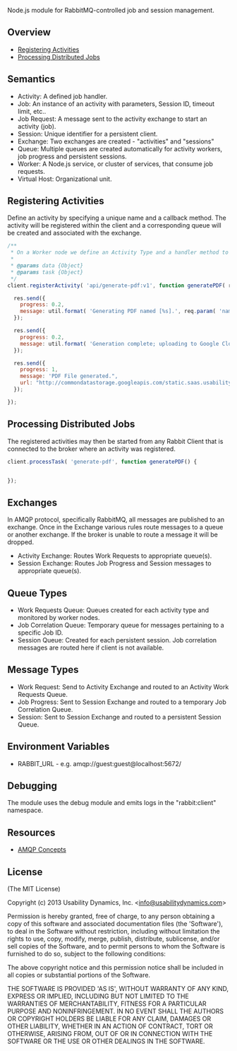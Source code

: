 Node.js module for RabbitMQ-controlled job and session management.

## Overview

  - [Registering Activities](#creating-activities)
  - [Processing Distributed Jobs](#processing-distributed-jobs)

## Semantics

  - Activity: A defined job handler. 
  - Job: An instance of an activity with parameters, Session ID, timeout limit, etc..
  - Job Request: A message sent to the activity exchange to start an activity (job).
  - Session: Unique identifier for a persistent client.
  - Exchange: Two exchanges are created - "activities" and "sessions"
  - Queue: Multiple queues are created automatically for activity workers, job progress and persistent sessions.
  - Worker: A Node.js service, or cluster of services, that consume job requests.
  - Virtual Host: Organizational unit.

## Registering Activities
Define an activity by specifying a unique name and a callback method.
The activity will be registered within the client and a corresponding queue will be created and associated with the exchange.

```js
/**
 * On a Worker node we define an Activity Type and a handler method to be invoked for Job Requests.
 *
 * @params data {Object} 
 * @params task {Object} 
 */
client.registerActivity( 'api/generate-pdf:v1', function generatePDF( req, res ) {

  res.send({ 
    progress: 0.2, 
    message: util.format( 'Generating PDF named [%s].', req.param( 'name' )  )
  });

  res.send({ 
    progress: 0.2, 
    message: util.format( 'Generation complete; uploading to Google Cloud Storage bucket [%s].', req.param( 'bucket' )  )
  });

  res.send({
    progress: 1, 
    message: 'PDF File generated.",
    url: "http://commondatastorage.googleapis.com/static.saas.usabilitydynamics.com/sample.pdf"
  });

});
```

## Processing Distributed Jobs
The registered activities may then be started from any Rabbit Client that is connected to the broker where an activity was registered.

```js
client.processTask( 'generate-pdf', function generatePDF() {


});
```

## Exchanges
In AMQP protocol, specifically RabbitMQ, all messages are published to an exchange.
Once in the Exchange various rules route messages to a queue or another exchange.
If the broker is unable to route a message it will be dropped.

  - Activity Exchange: Routes Work Requests to appropriate queue(s).
  - Session Exchange: Routes Job Progress and Session messages to appropriate queue(s).
  
## Queue Types

  - Work Requests Queue: Queues created for each activity type and monitored by worker nodes.
  - Job Correlation Queue: Temporary queue for messages pertaining to a specific Job ID.
  - Session Queue: Created for each persistent session. Job correlation messages are routed here if client is not available.

## Message Types

  - Work Request: Send to Activity Exchange and routed to an Activity Work Requests Queue.
  - Job Progress: Sent to Session Exchange and routed to a temporary Job Correlation Queue.
  - Session: Sent to Session Exchange and routed to a persistent Session Queue.

## Environment Variables

  - RABBIT_URL - e.g. amqp://guest:guest@localhost:5672/

## Debugging
The module uses the debug module and emits logs in the "rabbit:client" namespace.

## Resources
  - [AMQP Concepts](http://www.rabbitmq.com/tutorials/amqp-concepts.html)

## License

(The MIT License)

Copyright (c) 2013 Usability Dynamics, Inc. &lt;info@usabilitydynamics.com&gt;

Permission is hereby granted, free of charge, to any person obtaining
a copy of this software and associated documentation files (the
'Software'), to deal in the Software without restriction, including
without limitation the rights to use, copy, modify, merge, publish,
distribute, sublicense, and/or sell copies of the Software, and to
permit persons to whom the Software is furnished to do so, subject to
the following conditions:

The above copyright notice and this permission notice shall be
included in all copies or substantial portions of the Software.

THE SOFTWARE IS PROVIDED 'AS IS', WITHOUT WARRANTY OF ANY KIND,
EXPRESS OR IMPLIED, INCLUDING BUT NOT LIMITED TO THE WARRANTIES OF
MERCHANTABILITY, FITNESS FOR A PARTICULAR PURPOSE AND NONINFRINGEMENT.
IN NO EVENT SHALL THE AUTHORS OR COPYRIGHT HOLDERS BE LIABLE FOR ANY
CLAIM, DAMAGES OR OTHER LIABILITY, WHETHER IN AN ACTION OF CONTRACT,
TORT OR OTHERWISE, ARISING FROM, OUT OF OR IN CONNECTION WITH THE
SOFTWARE OR THE USE OR OTHER DEALINGS IN THE SOFTWARE.
